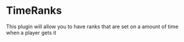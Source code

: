 # TimeRanks
This plugin will allow you to have ranks that are set on a amount of time when a player gets it
